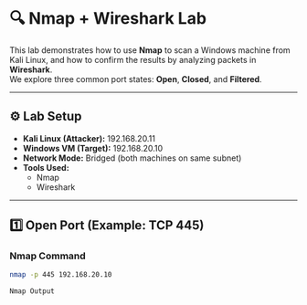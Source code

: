 # 🔍 Nmap + Wireshark Lab

This lab demonstrates how to use **Nmap** to scan a Windows machine from Kali Linux, and how to confirm the results by analyzing packets in **Wireshark**.  
We explore three common port states: **Open**, **Closed**, and **Filtered**.

---

## ⚙️ Lab Setup
- **Kali Linux (Attacker):** 192.168.20.11  
- **Windows VM (Target):** 192.168.20.10  
- **Network Mode:** Bridged (both machines on same subnet)  
- **Tools Used:**  
  - Nmap  
  - Wireshark  

---

## 1️⃣ Open Port (Example: TCP 445)

### Nmap Command
```bash
nmap -p 445 192.168.20.10

Nmap Output

